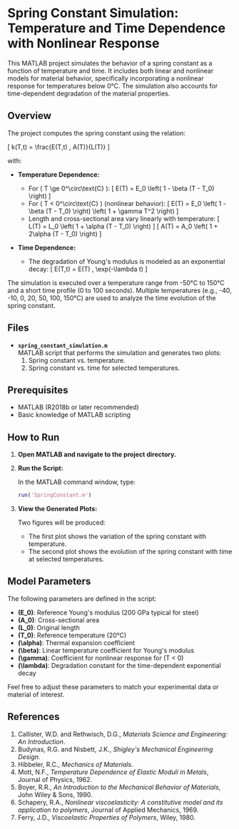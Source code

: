 

# Spring Constant Simulation: Temperature and Time Dependence with Nonlinear Response

This MATLAB project simulates the behavior of a spring constant as a function of temperature and time. It includes both linear and nonlinear models for material behavior, specifically incorporating a nonlinear response for temperatures below 0°C. The simulation also accounts for time-dependent degradation of the material properties.

## Overview

The project computes the spring constant using the relation:

\[
k(T,t) = \frac{E(T,t) \, A(T)}{L(T)}
\]

with:

- **Temperature Dependence:**
  - For \( T \ge 0^\circ\text{C} \):
    \[
    E(T) = E_0 \left( 1 - \beta (T - T_0) \right)
    \]
  - For \( T < 0^\circ\text{C} \) (nonlinear behavior):
    \[
    E(T) = E_0 \left( 1 - \beta (T - T_0) \right) \left( 1 + \gamma T^2 \right)
    \]
  - Length and cross-sectional area vary linearly with temperature:
    \[
    L(T) = L_0 \left( 1 + \alpha (T - T_0) \right)
    \]
    \[
    A(T) = A_0 \left( 1 + 2\alpha (T - T_0) \right)
    \]

- **Time Dependence:**
  - The degradation of Young's modulus is modeled as an exponential decay:
    \[
    E(T,t) = E(T) \, \exp(-\lambda t)
    \]

The simulation is executed over a temperature range from -50°C to 150°C and a short time profile (0 to 100 seconds). Multiple temperatures (e.g., -40, -10, 0, 20, 50, 100, 150°C) are used to analyze the time evolution of the spring constant.

## Files

- **`spring_constant_simulation.m`**  
  MATLAB script that performs the simulation and generates two plots:
  1. Spring constant vs. temperature.
  2. Spring constant vs. time for selected temperatures.


## Prerequisites

- MATLAB (R2018b or later recommended)
- Basic knowledge of MATLAB scripting

## How to Run



1. **Open MATLAB and navigate to the project directory.**

2. **Run the Script:**

   In the MATLAB command window, type:

   ```matlab
   run('SpringConstant.m')
   ```

3. **View the Generated Plots:**

   Two figures will be produced:
   - The first plot shows the variation of the spring constant with temperature.
   - The second plot shows the evolution of the spring constant with time at selected temperatures.

## Model Parameters

The following parameters are defined in the script:
- **\(E_0\)**: Reference Young's modulus (200 GPa typical for steel)
- **\(A_0\)**: Cross-sectional area
- **\(L_0\)**: Original length
- **\(T_0\)**: Reference temperature (20°C)
- **\(\alpha\)**: Thermal expansion coefficient
- **\(\beta\)**: Linear temperature coefficient for Young's modulus
- **\(\gamma\)**: Coefficient for nonlinear response for \(T < 0\)
- **\(\lambda\)**: Degradation constant for the time-dependent exponential decay

Feel free to adjust these parameters to match your experimental data or material of interest.

## References

1. Callister, W.D. and Rethwisch, D.G., *Materials Science and Engineering: An Introduction*.
2. Budynas, R.G. and Nisbett, J.K., *Shigley's Mechanical Engineering Design*.
3. Hibbeler, R.C., *Mechanics of Materials*.
4. Mott, N.F., *Temperature Dependence of Elastic Moduli in Metals*, Journal of Physics, 1962.
5. Boyer, R.R., *An Introduction to the Mechanical Behavior of Materials*, John Wiley & Sons, 1990.
6. Schapery, R.A., *Nonlinear viscoelasticity: A constitutive model and its application to polymers*, Journal of Applied Mechanics, 1969.
7. Ferry, J.D., *Viscoelastic Properties of Polymers*, Wiley, 1980.

